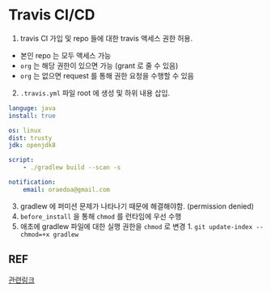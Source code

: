 # Travis CI/CD 
1. travis CI 가입 및 repo 들에 대한 travis 액세스 권한 허용.
  - 본인 repo 는 모두 액세스 가능
  - `org` 는 해당 권한이 있으면 가능 (grant 로 줄 수 있음) 
  - `org` 는 없으면 request 를 통해 권한 요청을 수행할 수 있음
2. `.travis.yml` 파일 root 에 생성 및 하위 내용 삽입.
```yml
languge: java
install: true

os: linux
dist: trusty
jdk: openjdk8

script:
    - ./gradlew build --scan -s

notification:
    email: oraedoa@gmail.com

```
3. gradlew 에 퍼미션 문제가 나타나기 때문에 해결해야함. (permission denied)
  1. `before_install` 을 통해 `chmod` 를 런타임에 우선 수행
  2. 애초에 gradlew 파일에 대한 실행 권한을 `chmod` 로 변경
    1. `git update-index --chmod=+x gradlew`
 
 ## REF
 [관련링크](https://stackoverflow.com/questions/33820638/travis-yml-gradlew-permission-denied/33820642)
